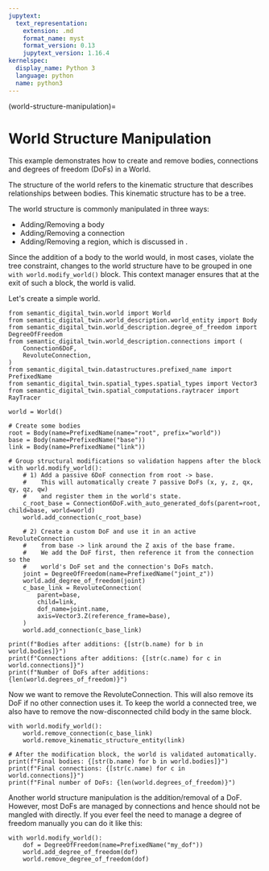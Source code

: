 ```yaml
---
jupytext:
  text_representation:
    extension: .md
    format_name: myst
    format_version: 0.13
    jupytext_version: 1.16.4
kernelspec:
  display_name: Python 3
  language: python
  name: python3
---
```


(world-structure-manipulation)=
# World Structure Manipulation

This example demonstrates how to create and remove bodies, connections and degrees
of freedom (DoFs) in a World.

The structure of the world refers to the kinematic structure that describes relationships between bodies.
This kinematic structure has to be a tree.

The world structure is commonly manipulated in three ways:
- Adding/Removing a body
- Adding/Removing a connection
- Adding/Removing a region, which is discussed in [](regions).

Since the addition of a body to the world would, in most cases, violate the tree constraint, changes to the world structure have to be grouped in one
`with world.modify_world()` block. This context manager ensures that at the exit of such a block, the world is valid.

Let's create a simple world.

```{code-cell} ipython2
from semantic_digital_twin.world import World
from semantic_digital_twin.world_description.world_entity import Body
from semantic_digital_twin.world_description.degree_of_freedom import DegreeOfFreedom
from semantic_digital_twin.world_description.connections import (
    Connection6DoF,
    RevoluteConnection,
)
from semantic_digital_twin.datastructures.prefixed_name import PrefixedName
from semantic_digital_twin.spatial_types.spatial_types import Vector3
from semantic_digital_twin.spatial_computations.raytracer import RayTracer

world = World()

# Create some bodies
root = Body(name=PrefixedName(name="root", prefix="world"))
base = Body(name=PrefixedName("base"))
link = Body(name=PrefixedName("link"))

# Group structural modifications so validation happens after the block
with world.modify_world():
    # 1) Add a passive 6DoF connection from root -> base.
    #    This will automatically create 7 passive DoFs (x, y, z, qx, qy, qz, qw)
    #    and register them in the world's state.
    c_root_base = Connection6DoF.with_auto_generated_dofs(parent=root, child=base, world=world)
    world.add_connection(c_root_base)

    # 2) Create a custom DoF and use it in an active RevoluteConnection
    #    from base -> link around the Z axis of the base frame.
    #    We add the DoF first, then reference it from the connection so the
    #    world's DoF set and the connection's DoFs match.
    joint = DegreeOfFreedom(name=PrefixedName("joint_z"))
    world.add_degree_of_freedom(joint)
    c_base_link = RevoluteConnection(
        parent=base,
        child=link,
        dof_name=joint.name,
        axis=Vector3.Z(reference_frame=base),
    )
    world.add_connection(c_base_link)

print(f"Bodies after additions: {[str(b.name) for b in world.bodies]}")
print(f"Connections after additions: {[str(c.name) for c in world.connections]}")
print(f"Number of DoFs after additions: {len(world.degrees_of_freedom)}")
```

Now we want to remove the RevoluteConnection. This will also remove its DoF if no other connection uses it.
To keep the world a connected tree, we also have to remove the now-disconnected child body in the same block.

```{code-cell} ipython2
with world.modify_world():
    world.remove_connection(c_base_link)
    world.remove_kinematic_structure_entity(link)

# After the modification block, the world is validated automatically.
print(f"Final bodies: {[str(b.name) for b in world.bodies]}")
print(f"Final connections: {[str(c.name) for c in world.connections]}")
print(f"Final number of DoFs: {len(world.degrees_of_freedom)}")
```

Another world structure manipulation is the addition/removal of a DoF.
However, most DoFs are managed by connections and hence should not be mangled with directly.
If you ever feel the need to manage a degree of freedom manually you can do it like this:

```{code-cell} ipython2
with world.modify_world():
    dof = DegreeOfFreedom(name=PrefixedName("my_dof"))
    world.add_degree_of_freedom(dof)
    world.remove_degree_of_freedom(dof)
```
